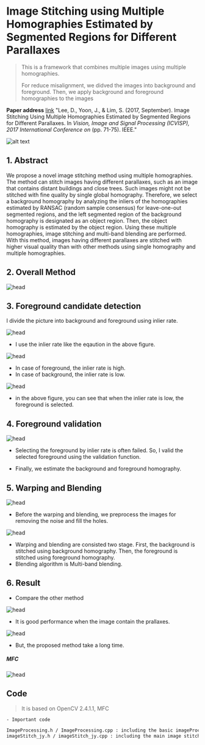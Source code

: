 # Image Stitching using Multiple Homographies Estimated by Segmented Regions for Different Parallaxes

> This is a framework that combines multiple images using multiple homographies.
>
> For reduce misalignment, we didved the images into background and foreground. Then, we apply background and foreground homographies to the images 

**Paper address** [link](https://ieeexplore.ieee.org/abstract/document/8123591/) "Lee, D., Yoon, J., & Lim, S. (2017, September). Image Stitching Using Multiple Homographies Estimated by Segmented Regions for Different Parallaxes. In *Vision, Image and Signal Processing (ICVISP), 2017 International Conference on* (pp. 71-75). IEEE."



![alt text](https://github.com/wjy5446/Image-stitching-using-segmentation/tree/master/image/abstract0.png)



## 1. Abstract

  We propose a novel image stitching method using multiple homographies. The method can stitch images having different parallaxes, such as an image that contains distant buildings and close trees. Such images might not be stitched with fine quality by single global homography. Therefore, we select a background homography by analyzing the inliers of the homographies estimated by RANSAC (random sample consensus) for leave-one-out segmented regions, and the left segmented region of the background homography is designated as an object region. Then, the object homography is estimated by the object region. Using these multiple homographies, image stitching and multi-band blending are performed. With this method, images having different parallaxes are stitched with higher visual quality than with other methods using single homography and multiple homographies.



## 2. Overall Method

![head](https://github.com/wjy5446/Image-stitching-using-segmentation/tree/master/image/method.png)



## 3. Foreground candidate detection

I divide the picture into background and foreground using inlier rate.



![head](https://github.com/wjy5446/Image-stitching-using-segmentation/tree/master/image/inlier.png)

- I use the inlier rate like the eqaution in the above figure.



![head](https://github.com/wjy5446/Image-stitching-using-segmentation/tree/master/image/case_inlier.png)

- In case of foreground, the inlier rate is high.
- In case of background, the inlier rate is low.



![head](https://github.com/wjy5446/Image-stitching-using-segmentation/tree/master/image/experiment_inlier.png)

- in the above figure, you can see that when the inlier rate is low, the foreground is selected.



## 4. Foreground validation

![head](https://github.com/wjy5446/Image-stitching-using-segmentation/blob/master/image/foreground%20validation.png)



- Selecting the foreground by inlier rate is often failed. So, I valid the selected foreground using the validation function.



- Finally, we estimate the background and foreground homography.



## 5. Warping and Blending

![head](https://github.com/wjy5446/Image-stitching-using-segmentation/blob/master/image/image_processing.png)

- Before the warping and blending, we preprocess the images for removing the noise and fill the holes.



![head](https://github.com/wjy5446/Image-stitching-using-segmentation/blob/master/image/Blending.png)

- Warping and blending are consisted two stage. First, the background is stitched using background homography. Then, the foreground is stitched using foreground homography.
- Blending algorithm is Multi-band blending. 



## 6. Result

- Compare the other method

![head](https://github.com/wjy5446/Image-stitching-using-segmentation/blob/master/image/result1.png)

- It is good performance when the image contain the prallaxes.



![head](https://github.com/wjy5446/Image-stitching-using-segmentation/blob/master/image/result2.png)

- But, the proposed method take a long time.



##### MFC

![head](https://github.com/wjy5446/Image-stitching-using-segmentation/blob/master/image/screenshot.png)



## Code

> It is based on OpenCV 2.4.1.1,  MFC

```sh
- Important code

ImageProcessing.h / ImageProcessing.cpp : including the basic imageProcessing function
imageStitch_jy.h / imageStitch_jy.cpp : including the main image stitching code
```

